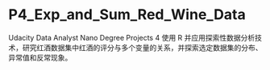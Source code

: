 # P4_Exp_and_Sum_Red_Wine_Data
Udacity Data Analyst Nano Degree Projects 4
使用 R 并应用探索性数据分析技术，研究红酒数据集中红酒的评分与多个变量的关系，并探索选定数据集的分布、异常值和反常现象。
